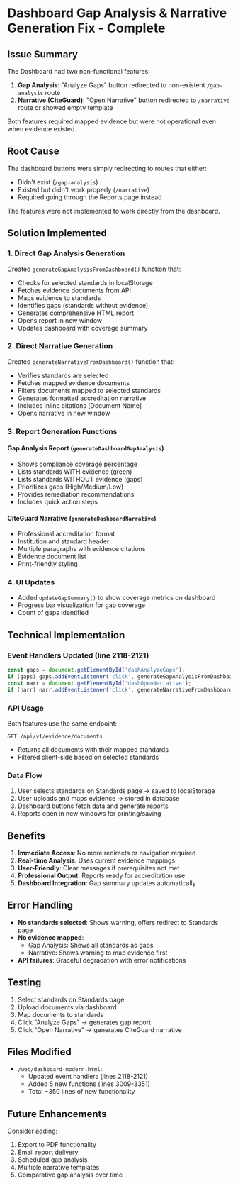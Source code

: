 # Dashboard Gap Analysis & Narrative Generation Fix - Complete

## Issue Summary
The Dashboard had two non-functional features:
1. **Gap Analysis**: "Analyze Gaps" button redirected to non-existent `/gap-analysis` route
2. **Narrative (CiteGuard)**: "Open Narrative" button redirected to `/narrative` route or showed empty template

Both features required mapped evidence but were not operational even when evidence existed.

## Root Cause
The dashboard buttons were simply redirecting to routes that either:
- Didn't exist (`/gap-analysis`)  
- Existed but didn't work properly (`/narrative`)
- Required going through the Reports page instead

The features were not implemented to work directly from the dashboard.

## Solution Implemented

### 1. Direct Gap Analysis Generation
Created `generateGapAnalysisFromDashboard()` function that:
- Checks for selected standards in localStorage
- Fetches evidence documents from API
- Maps evidence to standards
- Identifies gaps (standards without evidence)
- Generates comprehensive HTML report
- Opens report in new window
- Updates dashboard with coverage summary

### 2. Direct Narrative Generation  
Created `generateNarrativeFromDashboard()` function that:
- Verifies standards are selected
- Fetches mapped evidence documents
- Filters documents mapped to selected standards
- Generates formatted accreditation narrative
- Includes inline citations [Document Name]
- Opens narrative in new window

### 3. Report Generation Functions

#### Gap Analysis Report (`generateDashboardGapAnalysis`)
- Shows compliance coverage percentage
- Lists standards WITH evidence (green)
- Lists standards WITHOUT evidence (gaps) 
- Prioritizes gaps (High/Medium/Low)
- Provides remediation recommendations
- Includes quick action steps

#### CiteGuard Narrative (`generateDashboardNarrative`)
- Professional accreditation format
- Institution and standard header
- Multiple paragraphs with evidence citations
- Evidence document list
- Print-friendly styling

### 4. UI Updates
- Added `updateGapSummary()` to show coverage metrics on dashboard
- Progress bar visualization for gap coverage
- Count of gaps identified

## Technical Implementation

### Event Handlers Updated (line 2118-2121)
```javascript
const gaps = document.getElementById('dashAnalyzeGaps'); 
if (gaps) gaps.addEventListener('click', generateGapAnalysisFromDashboard);
const narr = document.getElementById('dashOpenNarrative'); 
if (narr) narr.addEventListener('click', generateNarrativeFromDashboard);
```

### API Usage
Both features use the same endpoint:
```
GET /api/v1/evidence/documents
```
- Returns all documents with their mapped standards
- Filtered client-side based on selected standards

### Data Flow
1. User selects standards on Standards page → saved to localStorage
2. User uploads and maps evidence → stored in database
3. Dashboard buttons fetch data and generate reports
4. Reports open in new windows for printing/saving

## Benefits

1. **Immediate Access**: No more redirects or navigation required
2. **Real-time Analysis**: Uses current evidence mappings
3. **User-Friendly**: Clear messages if prerequisites not met
4. **Professional Output**: Reports ready for accreditation use
5. **Dashboard Integration**: Gap summary updates automatically

## Error Handling

- **No standards selected**: Shows warning, offers redirect to Standards page
- **No evidence mapped**: 
  - Gap Analysis: Shows all standards as gaps
  - Narrative: Shows warning to map evidence first
- **API failures**: Graceful degradation with error notifications

## Testing

1. Select standards on Standards page
2. Upload documents via dashboard
3. Map documents to standards
4. Click "Analyze Gaps" → generates gap report
5. Click "Open Narrative" → generates CiteGuard narrative

## Files Modified

- `/web/dashboard-modern.html`:
  - Updated event handlers (lines 2118-2121)
  - Added 5 new functions (lines 3009-3351)
  - Total ~350 lines of new functionality

## Future Enhancements

Consider adding:
1. Export to PDF functionality
2. Email report delivery
3. Scheduled gap analysis
4. Multiple narrative templates
5. Comparative gap analysis over time